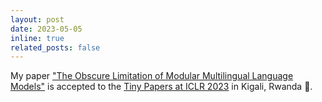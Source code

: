```yaml
---
layout: post
date: 2023-05-05
inline: true
related_posts: false
---
```


My paper ["The Obscure Limitation of Modular Multilingual Language Models"](https://openreview.net/pdf?id=zEGstYVHBt) is accepted to the [Tiny Papers at ICLR 2023](https://dblp.org/db/conf/iclr/iclr2023tiny.html) in Kigali, Rwanda 🎉.